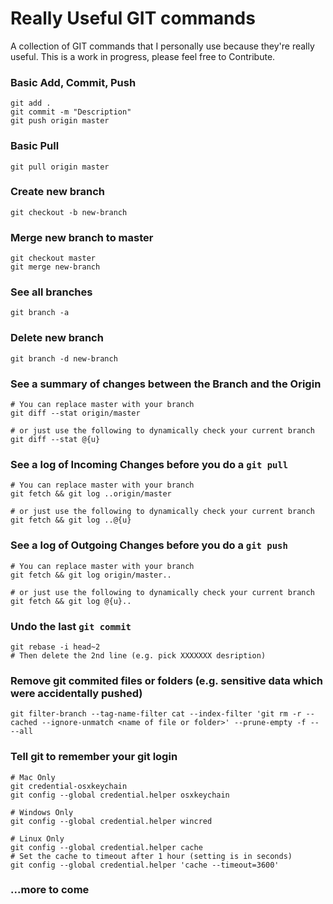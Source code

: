 # Really Useful GIT commands
A collection of GIT commands that I personally use because they're really useful. This is a work in progress, please feel free to Contribute.

### Basic Add, Commit, Push
```
git add .
git commit -m "Description"
git push origin master
```

### Basic Pull
```
git pull origin master
```

### Create new branch
```
git checkout -b new-branch
```

### Merge new branch to master
```
git checkout master
git merge new-branch
```

### See all branches
```
git branch -a
```

### Delete new branch
```
git branch -d new-branch
```

### See a summary of changes between the Branch and the Origin
```
# You can replace master with your branch
git diff --stat origin/master
```
```
# or just use the following to dynamically check your current branch
git diff --stat @{u}
```

### See a log of Incoming Changes before you do a `git pull`
```
# You can replace master with your branch
git fetch && git log ..origin/master
```
```
# or just use the following to dynamically check your current branch
git fetch && git log ..@{u}
```

### See a log of Outgoing Changes before you do a `git push`
```
# You can replace master with your branch
git fetch && git log origin/master..
```
```
# or just use the following to dynamically check your current branch
git fetch && git log @{u}..
```

### Undo the last `git commit`
```
git rebase -i head~2
# Then delete the 2nd line (e.g. pick XXXXXXX desription)
```

### Remove git commited files or folders (e.g. sensitive data which were accidentally pushed)
```
git filter-branch --tag-name-filter cat --index-filter 'git rm -r --cached --ignore-unmatch <name of file or folder>' --prune-empty -f -- --all
```

### Tell git to remember your git login
```
# Mac Only
git credential-osxkeychain
git config --global credential.helper osxkeychain
```
```
# Windows Only
git config --global credential.helper wincred
```
```
# Linux Only
git config --global credential.helper cache
# Set the cache to timeout after 1 hour (setting is in seconds)
git config --global credential.helper 'cache --timeout=3600'
```

### ...more to come
